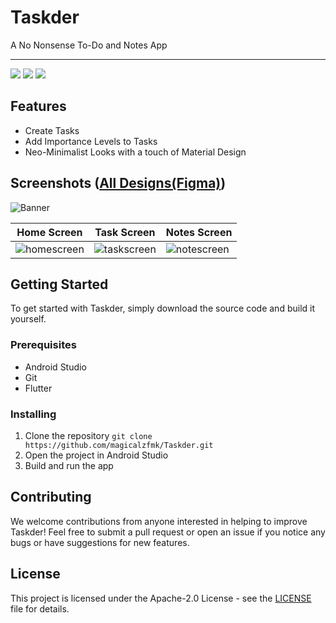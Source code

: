# Taskder

A No Nonsense To-Do and Notes App
  
---

<img src="https://img.shields.io/github/stars/magicalzfmk/Taskder?style=for-the-badge&logo=powerpages&color=cba6f7&logoColor=D9E0EE&labelColor=302D41"/>
<img src="https://img.shields.io/github/last-commit/magicalzfmk/Taskder?style=for-the-badge&logo=github&color=a6da95&logoColor=D9E0EE&labelColor=302D41"/>
<img src="https://img.shields.io/github/repo-size/magicalzfmk/Taskder?style=for-the-badge&logo=dropbox&color=7dc4e4&logoColor=D9E0EE&labelColor=302D41"/>

## Features
- Create Tasks
- Add Importance Levels to Tasks
- Neo-Minimalist Looks with a touch of Material Design

## Screenshots ([All Designs(Figma)](https://www.figma.com/community/file/1414196804569970098/taskder))
![Banner](https://github.com/magicalzfmk/Taskder/assets/Images/Banner.png)


| Home Screen                                                                        | Task Screen                                                                        | Notes Screen                                                                        |
| ---------------------------------------------------------------------------------- | ---------------------------------------------------------------------------------- | ----------------------------------------------------------------------------------- |
| ![homescreen](https://github.com/magicalzfmk/Taskder/assets/images/HomeScreen.png) | ![taskscreen](https://github.com/magicalzfmk/Taskder/assets/images/TaskScreen.png) | ![notescreen](https://github.com/magicalzfmk/Taskder/assets/images/NotesScreen.png) |


## Getting Started

To get started with Taskder, simply download the source code and build it yourself.

### Prerequisites

- Android Studio
- Git
- Flutter

### Installing

1. Clone the repository
   ``` git clone https://github.com/magicalzfmk/Taskder.git ```
2. Open the project in Android Studio
3. Build and run the app

## Contributing

We welcome contributions from anyone interested in helping to improve Taskder! Feel free to submit a pull request or open an issue if you notice any bugs or have suggestions for new features.


## License

This project is licensed under the Apache-2.0 License - see the [LICENSE](LICENSE) file for details.
